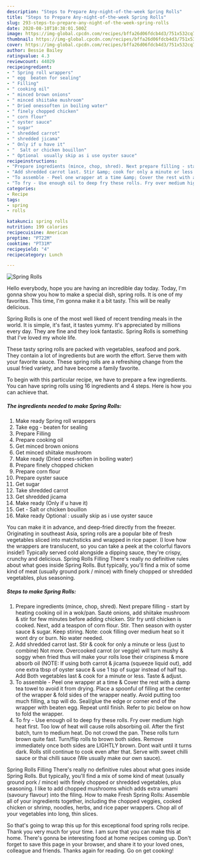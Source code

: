 ```yaml
---
description: "Steps to Prepare Any-night-of-the-week Spring Rolls"
title: "Steps to Prepare Any-night-of-the-week Spring Rolls"
slug: 293-steps-to-prepare-any-night-of-the-week-spring-rolls
date: 2020-08-10T10:38:01.500Z
image: https://img-global.cpcdn.com/recipes/bffa26d06fdcb4d3/751x532cq70/spring-rolls-recipe-main-photo.jpg
thumbnail: https://img-global.cpcdn.com/recipes/bffa26d06fdcb4d3/751x532cq70/spring-rolls-recipe-main-photo.jpg
cover: https://img-global.cpcdn.com/recipes/bffa26d06fdcb4d3/751x532cq70/spring-rolls-recipe-main-photo.jpg
author: Bessie Bailey
ratingvalue: 4.3
reviewcount: 44029
recipeingredient:
- " Spring roll wrappers"
- " egg  beaten for sealing"
- " Filling"
- " cooking oil"
- " minced brown onions"
- " minced shiitake mushroom"
- " Dried onessoften in boiling water"
- " finely chopped chicken"
- " corn flour"
- " oyster sauce"
- " sugar"
- " shredded carrot"
- " shredded jicama"
- " Only if u have it"
- "  Salt or chicken bouillon"
- " Optional  usually skip as i use oyster sauce"
recipeinstructions:
- "Prepare ingredients (mince, chop, shred). Next prepare filling - start by heating cooking oil in a wok/pan. Sauté onions, add shiitake mushroom &amp; stir for few minutes before adding chicken. Stir fry until chicken is cooked. Next, add a teaspon of corn flour. Stir. Then season with oyster sauce &amp; sugar. Keep stiring. Note: cook filling over medium heat so it wont dry or burn. No water needed."
- "Add shredded carrot last. Stir &amp; cook for only a minute or less (just to combine) Not more. Overcooked carrot (or veggie) will turn mushy &amp; soggy when fried thus will make your rolls lose their crispiness &amp; more absorb oil (NOTE: If using both carrot &amp; jicama (squeeze liquid out), add one extra tbsp of oyster sauce &amp; use 1 tsp of sugar instead of half tsp. Add Both vegetables last &amp; cook for a minute or less. Taste &amp; adjust."
- "To assemble - Peel one wrapper at a time &amp; Cover the rest with a damp tea towel to avoid it from drying. Place a spoonful of filling at the center of the wrapper &amp; fold sides of the wrapper neatly. Avoid putting too much filling, a tsp will do. Seal/glue the edge or corner end of the wrapper with beaten egg. Repeat until finish. Refer to pic below on how to fold the wrapper."
- "To fry - Use enough oil to deep fry these rolls. Fry over medium high heat first. Too low of heat will cause rolls absorbing oil. After the first batch, turn to medium heat. Do not crowd the pan. These rolls turn brown quite fast. Turn/flip rolls to brown both sides. Remove immediately once both sides are LIGHTLY brown. Dont wait until it turns dark. Rolls still continue to cook even after that. Serve with sweet chilli sauce or thai chilli sauce (We usually make our own sauce)."
categories:
- Recipe
tags:
- spring
- rolls

katakunci: spring rolls 
nutrition: 199 calories
recipecuisine: American
preptime: "PT22M"
cooktime: "PT31M"
recipeyield: "4"
recipecategory: Lunch

---
```



![Spring Rolls](https://img-global.cpcdn.com/recipes/bffa26d06fdcb4d3/751x532cq70/spring-rolls-recipe-main-photo.jpg)

Hello everybody, hope you are having an incredible day today. Today, I'm gonna show you how to make a special dish, spring rolls. It is one of my favorites. This time, I'm gonna make it a bit tasty. This will be really delicious.

Spring Rolls is one of the most well liked of recent trending meals in the world. It is simple, it's fast, it tastes yummy. It's appreciated by millions every day. They are fine and they look fantastic. Spring Rolls is something that I've loved my whole life.

These tasty spring rolls are packed with vegetables, seafood and pork. They contain a lot of ingredients but are worth the effort. Serve them with your favorite sauce. These spring rolls are a refreshing change from the usual fried variety, and have become a family favorite.


To begin with this particular recipe, we have to prepare a few ingredients. You can have spring rolls using 16 ingredients and 4 steps. Here is how you can achieve that.

<!--inarticleads1-->

##### The ingredients needed to make Spring Rolls:

1. Make ready  Spring roll wrappers
1. Take  egg - beaten for sealing
1. Prepare  Filling
1. Prepare  cooking oil
1. Get  minced brown onions
1. Get  minced shiitake mushroom
1. Make ready  (Dried ones-soften in boiling water)
1. Prepare  finely chopped chicken
1. Prepare  corn flour
1. Prepare  oyster sauce
1. Get  sugar
1. Take  shredded carrot
1. Get  shredded jicama
1. Make ready  (Only if u have it)
1. Get  - Salt or chicken bouillon
1. Make ready  Optional : usually skip as i use oyster sauce


You can make it in advance, and deep-fried directly from the freezer. Originating in southeast Asia, spring rolls are a popular bite of fresh vegetables sliced into matchsticks and wrapped in rice paper. (I love how the wrappers are translucent, so you can take a peek at the colorful flavors inside!) Typically served cold alongside a dipping sauce, they&#39;re crispy, crunchy and delicious. Spring Rolls Filling There&#39;s really no definitive rules about what goes inside Spring Rolls. But typically, you&#39;ll find a mix of some kind of meat (usually ground pork / mince) with finely chopped or shredded vegetables, plus seasoning. 

<!--inarticleads2-->

##### Steps to make Spring Rolls:

1. Prepare ingredients (mince, chop, shred). Next prepare filling - start by heating cooking oil in a wok/pan. Sauté onions, add shiitake mushroom &amp; stir for few minutes before adding chicken. Stir fry until chicken is cooked. Next, add a teaspon of corn flour. Stir. Then season with oyster sauce &amp; sugar. Keep stiring. Note: cook filling over medium heat so it wont dry or burn. No water needed.
1. Add shredded carrot last. Stir &amp; cook for only a minute or less (just to combine) Not more. Overcooked carrot (or veggie) will turn mushy &amp; soggy when fried thus will make your rolls lose their crispiness &amp; more absorb oil (NOTE: If using both carrot &amp; jicama (squeeze liquid out), add one extra tbsp of oyster sauce &amp; use 1 tsp of sugar instead of half tsp. Add Both vegetables last &amp; cook for a minute or less. Taste &amp; adjust.
1. To assemble - Peel one wrapper at a time &amp; Cover the rest with a damp tea towel to avoid it from drying. Place a spoonful of filling at the center of the wrapper &amp; fold sides of the wrapper neatly. Avoid putting too much filling, a tsp will do. Seal/glue the edge or corner end of the wrapper with beaten egg. Repeat until finish. Refer to pic below on how to fold the wrapper.
1. To fry - Use enough oil to deep fry these rolls. Fry over medium high heat first. Too low of heat will cause rolls absorbing oil. After the first batch, turn to medium heat. Do not crowd the pan. These rolls turn brown quite fast. Turn/flip rolls to brown both sides. Remove immediately once both sides are LIGHTLY brown. Dont wait until it turns dark. Rolls still continue to cook even after that. Serve with sweet chilli sauce or thai chilli sauce (We usually make our own sauce).


Spring Rolls Filling There&#39;s really no definitive rules about what goes inside Spring Rolls. But typically, you&#39;ll find a mix of some kind of meat (usually ground pork / mince) with finely chopped or shredded vegetables, plus seasoning. I like to add chopped mushrooms which adds extra umami (savoury flavour) into the filing. How to make Fresh Spring Rolls: Assemble all of your ingredients together, including the chopped veggies, cooked chicken or shrimp, noodles, herbs, and rice paper wrappers. Chop all of your vegetables into long, thin slices. 

So that's going to wrap this up for this exceptional food spring rolls recipe. Thank you very much for your time. I am sure that you can make this at home. There's gonna be interesting food at home recipes coming up. Don't forget to save this page in your browser, and share it to your loved ones, colleague and friends. Thanks again for reading. Go on get cooking!
